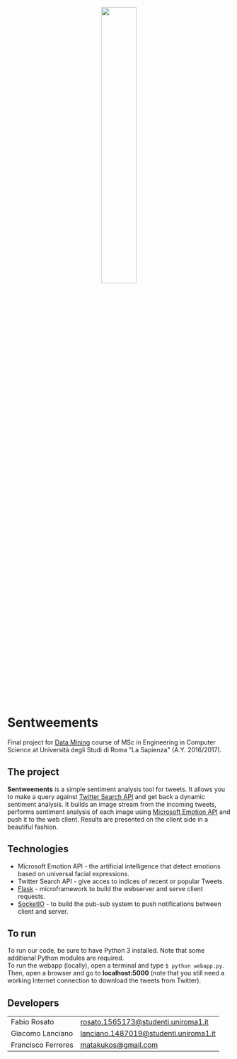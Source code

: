 <p align="center"><img src="https://portalstoragewuprod2.azureedge.net/media/Default/Media/EmotionAPI/Emotion%20API-01-1.svg" width=40%/></p>

# Sentweements
Final project for [Data Mining](http://aris.me/index.php/data-mining-2016) course of MSc in Engineering in Computer Science at Università degli Studi di Roma "La Sapienza" (A.Y. 2016/2017).

## The project
**Sentweements** is a simple sentiment analysis tool for tweets. It allows you to make a query against [Twitter Search API](https://dev.twitter.com/rest/public) and get back a dynamic sentiment analysis. It builds an image stream from the incoming tweets, performs sentiment analysis of each image using [Microsoft Emotion API](https://www.microsoft.com/cognitive-services/en-us/emotion-api) and push it to the web client. Results are presented on the client side in a beautiful fashion.

## Technologies
- Microsoft Emotion API - the artificial intelligence that detect emotions based on universal facial expressions.
- Twitter Search API - give acces to indices of recent or popular Tweets.
- [Flask](http://flask.pocoo.org/) - microframework to build the webserver and serve client requests.
- [SocketIO](http://socket.io/) - to build the pub-sub system to push notifications between client and server.

## To run
To run our code, be sure to have Python 3 installed. Note that some additional Python modules are required.  
To run the webapp (locally), open a terminal and type `$ python webapp.py`. Then, open a browser and go to **localhost:5000**  (note that you still need a working Internet connection to download the tweets from Twitter).

## Developers

|                  |                                     |
|------------------|-------------------------------------|  
|Fabio Rosato      |rosato.1565173@studenti.uniroma1.it  |  
|Giacomo Lanciano  |lanciano.1487019@studenti.uniroma1.it|  
|Francisco Ferreres|matakukos@gmail.com                  |   

